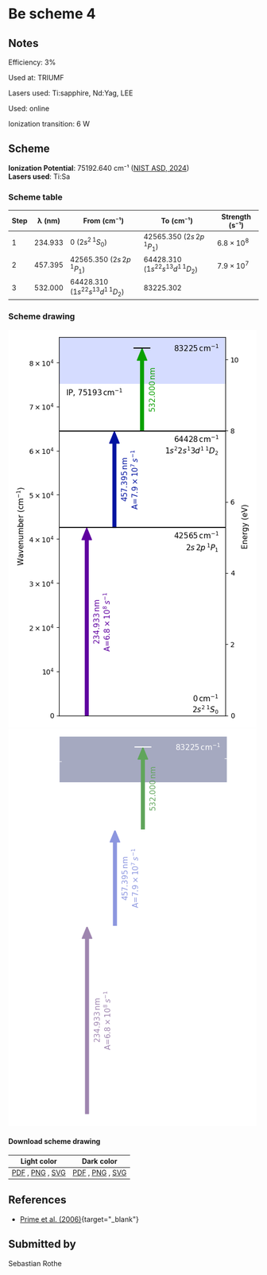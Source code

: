 # Be scheme 4

## Notes

Efficiency: 3%

Used at: TRIUMF

Lasers used: Ti:sapphire, Nd:Yag, LEE

Used: online

Ionization transition: 6 W



## Scheme

**Ionization Potential**: 75192.640 cm⁻¹ ([NIST ASD, 2024](https://www.nist.gov/pml/atomic-spectra-database))  
**Lasers used**: Ti:Sa

### Scheme table

| Step | λ (nm)  |            From (cm⁻¹)            |             To (cm⁻¹)             |   Strength (s⁻¹)    |
| ---- | ------- | --------------------------------- | --------------------------------- | ------------------- |
| 1    | 234.933 | 0 ($2s^2\,^1S_0$)                 | 42565.350 ($2s\,2p\,^1P_1$)       | $6.8 \times 10^{8}$ |
| 2    | 457.395 | 42565.350 ($2s\,2p\,^1P_1$)       | 64428.310 ($1s^22s^13d^1\,^1D_2$) | $7.9 \times 10^{7}$ |
| 3    | 532.000 | 64428.310 ($1s^22s^13d^1\,^1D_2$) | 83225.302                         |                     |


### Scheme drawing

![be scheme, light mode](be-004/be-004-light.png#only-light)
![be scheme, dark mode](be-004/be-004-dark-web.png#only-dark)

#### Download scheme drawing

|                                            Light color                                            |                                           Dark color                                           |
| ------------------------------------------------------------------------------------------------- | ---------------------------------------------------------------------------------------------- |
| [PDF](be-004/be-004-light.pdf) , [PNG](be-004/be-004-light.png) , [SVG](be-004/be-004-light.svg)  | [PDF](be-004/be-004-dark.pdf) , [PNG](be-004/be-004-dark.png) , [SVG](be-004/be-004-dark.svg)  |


## References

  - [Prime et al. (2006)](https://doi.org/10.1007/s10751-006-9493-0){target="_blank"}



## Submitted by

Sebastian Rothe


